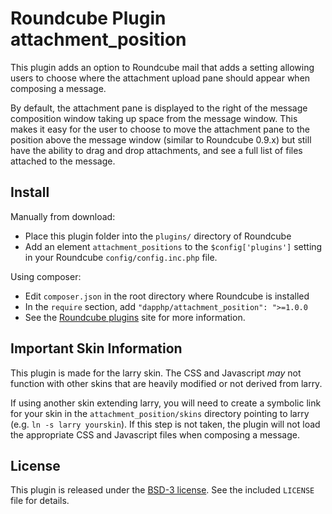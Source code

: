Roundcube Plugin attachment_position
====================================
This plugin adds an option to Roundcube mail that adds a setting allowing users
to choose where the attachment upload pane should appear when composing a
message.

By default, the attachment pane is displayed to the right of the message 
composition window taking up space from the message window.  This makes it easy
for the user to choose to move the attachment pane to the position above the
message window (similar to Roundcube 0.9.x) but still have the ability to drag
and drop attachments, and see a full list of files attached to the message.

Install
-------
Manually from download:

* Place this plugin folder into the `plugins/` directory of Roundcube
* Add an element `attachment_positions` to the `$config['plugins']` setting
in your Roundcube `config/config.inc.php` file.

Using composer:

* Edit `composer.json` in the root directory where Roundcube is installed
* In the `require` section, add `"dapphp/attachment_position": ">=1.0.0`
* See the [Roundcube plugins][rcplugins] site for more information.

Important Skin Information
--------------------------
This plugin is made for the larry skin.  The CSS and Javascript *may* not
function with other skins that are heavily modified or not derived from larry.

If using another skin extending larry, you will need to create a symbolic link
for your skin in the `attachment_position/skins` directory pointing to larry
(e.g. `ln -s larry yourskin`).  If this step is not taken, the plugin will not
load the appropriate CSS and Javascript files when composing a message.

License
-------
This plugin is released under the [BSD-3 license][bsd-3].  See the included
`LICENSE` file for details.
 
[bsd-3]: https://opensource.org/licenses/BSD-3-Clause
[rcplugins]: https://plugins.roundcube.net/
